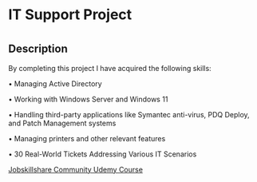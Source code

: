 <h1>IT Support Project<h1>

<h2>Description</h2>
By completing this project I have acquired the following skills:

• Managing Active Directory

• Working with Windows Server and Windows 11

• Handling third-party applications like Symantec anti-virus, PDQ Deploy, and Patch Management systems

• Managing printers and other relevant features

• 30 Real-World Tickets Addressing Various IT Scenarios
<br />

[Jobskillshare Community Udemy Course](https://www.udemy.com/course/it-support-project-for-it-professionals/)

</p>

<!--
 ```diff
- text in red
+ text in green
! text in orange
# text in gray
@@ text in purple (and bold)@@
```
--!>
